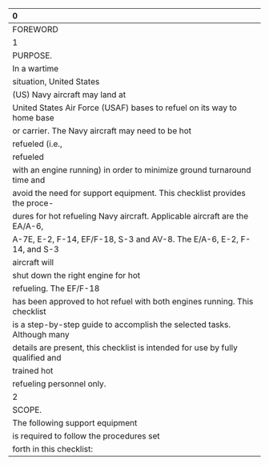 | 0                                                                              |
|:-------------------------------------------------------------------------------|
| FOREWORD                                                                       |
| 1                                                                              |
| PURPOSE.                                                                       |
| In a wartime                                                                   |
| situation, United States                                                       |
| (US) Navy aircraft may land at                                                 |
| United States Air Force (USAF) bases to refuel on its way to home base         |
| or carrier. The Navy aircraft may need to be hot                               |
| refueled (i.e.,                                                                |
| refueled                                                                       |
| with an engine running) in order to minimize ground turnaround time and        |
| avoid the need for support equipment. This checklist provides the proce-       |
| dures for hot refueling Navy aircraft. Applicable aircraft are the EA/A-6,     |
| A-7E, E-2, F-14, EF/F-18, S-3 and AV-8. The E/A-6, E-2, F-14, and S-3          |
| aircraft will                                                                  |
| shut down the right engine for hot                                             |
| refueling. The EF/F-18                                                         |
| has been approved to hot refuel with both engines running. This checklist      |
| is a step-by-step guide to accomplish the selected tasks. Although many        |
| details are present, this checklist is intended for use by fully qualified and |
| trained hot                                                                    |
| refueling personnel only.                                                      |
| 2                                                                              |
| SCOPE.                                                                         |
| The following support equipment                                                |
| is required to follow the procedures set                                       |
| forth in this checklist:                                                       |